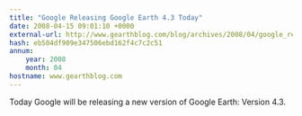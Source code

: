```yaml
---
title: "Google Releasing Google Earth 4.3 Today"
date: 2008-04-15 09:01:10 +0000
external-url: http://www.gearthblog.com/blog/archives/2008/04/google_releasing_google_earth_43_to.html
hash: eb504df909e347506ebd162f4c7c2c51
annum:
    year: 2008
    month: 04
hostname: www.gearthblog.com
---
```


Today Google will be releasing a new version of Google Earth: Version 4.3.
